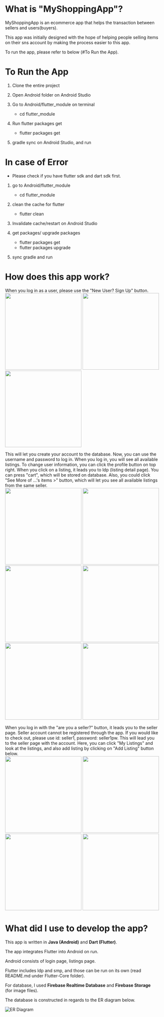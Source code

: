 # What is "MyShoppingApp"?

MyShoppingApp is an ecommerce app that helps the transaction between sellers and users(buyers).

This app was initially designed with the hope of helping people selling items on their sns account by making the process easier to this app.

To run the app, please refer to below (#To Run the App).

# To Run the App

1. Clone the entire project

2. Open Android folder on Android Studio

2. Go to Android/flutter_module on terminal
    - cd flutter_module

3. Run flutter packages get
    - flutter packages get

4. gradle sync on Android Studio, and run


# In case of Error

- Please check if you have flutter sdk and dart sdk first.

1. go to Android/flutter_module
    - cd flutter_module

2. clean the cache for flutter
    - flutter clean

3. Invalidate cache/restart on Android Studio

4. get packages/ upgrade packages
    - flutter packages get
    - flutter packages upgrade

5. sync gradle and run


# How does this app work?

When you log in as a user, please use the "New User? Sign Up" button.  
<img src="https://firebasestorage.googleapis.com/v0/b/my-app-leej.appspot.com/o/sample_images%2Fstart_page.jpg?alt=media&token=6e8ad6d3-cb01-4653-a359-e1cf6222b1a8" height="250" />
<img src="https://firebasestorage.googleapis.com/v0/b/my-app-leej.appspot.com/o/sample_images%2Flogin_page.jpg?alt=media&token=95ab285f-7dcb-42b2-b0fa-9a0853a8c455" height="250" />
<img src="https://firebasestorage.googleapis.com/v0/b/my-app-leej.appspot.com/o/sample_images%2Fsignup_page.jpg?alt=media&token=fc00e4f3-5d86-4058-8228-faa2bde3a7af" height="250" />

This will let you create your account to the database. Now, you can use the username and password to log in. When you log in, you will see all available listings. To change user information, you can click the profile button on top right. When you click on a listing, it leads you to ldp (listing detail page). You can press "cart", which will be stored on database. Also, you could click "See More of ...'s items >" button, which will let you see all available listings from the same seller.  
<img src="https://firebasestorage.googleapis.com/v0/b/my-app-leej.appspot.com/o/sample_images%2Flistings_page.jpg?alt=media&token=86b39b83-6c70-4e2a-9a82-8b2835e05171" height="250" />
<img src="https://firebasestorage.googleapis.com/v0/b/my-app-leej.appspot.com/o/sample_images%2Fuser_profile_section.jpg?alt=media&token=2f527696-7e88-48f8-9f47-996400b74936" height="250" />
<img src="https://firebasestorage.googleapis.com/v0/b/my-app-leej.appspot.com/o/sample_images%2Flisting_page.jpg?alt=media&token=8214a3b9-67cf-498d-85c2-34a107e87420" height="250" />
<img src="https://firebasestorage.googleapis.com/v0/b/my-app-leej.appspot.com/o/sample_images%2Fseller_listing_page.jpg?alt=media&token=c3f79e8d-9321-4bb6-b3b8-a14410223acb" height="250" />
<img src="https://firebasestorage.googleapis.com/v0/b/my-app-leej.appspot.com/o/sample_images%2Fadded_to_cart.jpeg?alt=media&token=ca1aa4b6-e2df-4872-b75e-becba13bf5ba" height="250" />
<img src="https://firebasestorage.googleapis.com/v0/b/my-app-leej.appspot.com/o/sample_images%2Flisting_seller_page.jpg?alt=media&token=0da9eb9e-b741-4bce-a720-526a0b3ad934" height="250" />

When you log in with the "are you a seller?" button, it leads you to the seller page. Seller account cannot be registered through the app. If you would like to check out, please use id: seller1, password: seller1pw. This will lead you to the seller page with the account. Here, you can click "My Listings" and look at the listings, and also add listing by clicking on "Add Listing" button below.  
<img src="https://firebasestorage.googleapis.com/v0/b/my-app-leej.appspot.com/o/sample_images%2Flogin_page_seller.jpg?alt=media&token=153f20a7-41b6-45fa-86e3-796a2defe18b" height="250" />
<img src="https://firebasestorage.googleapis.com/v0/b/my-app-leej.appspot.com/o/sample_images%2Fseller_screen_page.jpg?alt=media&token=1b3d4d73-3bda-418b-a7c8-7696fd5d9ee2" height="250" />
<img src="https://firebasestorage.googleapis.com/v0/b/my-app-leej.appspot.com/o/sample_images%2Fseller_listings_page.jpg?alt=media&token=f60b5f6c-ade5-41cb-bc57-6a120a8f8265" height="250" />
<img src="https://firebasestorage.googleapis.com/v0/b/my-app-leej.appspot.com/o/sample_images%2Fseller_listing_posting_page.jpg?alt=media&token=b668254a-729b-43b9-be82-11f45a327ba0" height="250" />


# What did I use to develop the app?

This app is written in **Java (Android)** and **Dart (Flutter)**. 

The app integrates Flutter into Android on run.

Android consists of login page, listings page.

Flutter includes ldp and smp, and those can be run on its own (read README.md under Flutter-Core folder).

For database, I used **Firebase Realtime Database** and **Firebase Storage** (for image files).

The database is constructed in regards to the ER diagram below.

![ER Diagram](https://firebasestorage.googleapis.com/v0/b/my-app-leej.appspot.com/o/sample_images%2FER%20Diagram.png?alt=media&token=1a53def8-dedd-4926-93c6-becc07ccadfa)



